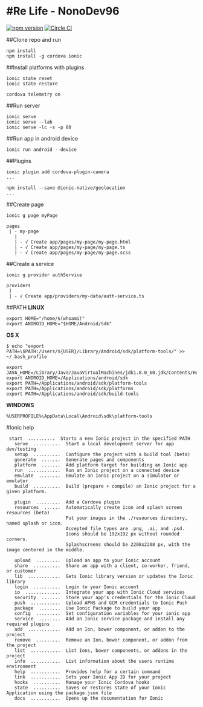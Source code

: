 #Re Life - NonoDev96
=====================
[![npm version](https://badge.fury.io/js/ionic-angular.svg)](https://badge.fury.io/js/ionic-angular)
[![Circle CI](https://circleci.com/gh/driftyco/ionic.svg?style=shield&circle-token=:circle-token)](https://circleci.com/gh/driftyco/ionic)

##Clone repo and run
```npm
npm install
npm install -g cordova ionic 
```

##Install platforms with plugins
```
ionic state reset
ionic state restore

cordova telemetry on
```

##Run server
```
ionic serve 
ionic serve --lab
ionic serve -lc -s -p 80
```

##Run app in android device
```
ionic run android --device
```

##Plugins 
```npm
ionic plugin add cordova-plugin-camera
...
```
```npm
npm install --save @ionic-native/geolocation
...
```

##Create page 
```
ionic g page myPage

pages
 | - my-page
   |
   | - √ Create app/pages/my-page/my-page.html
   | - √ Create app/pages/my-page/my-page.ts
   | - √ Create app/pages/my-page/my-page.scss
```

##Create a service
```
ionic g provider authService

providers
 | 
 | - √ Create app/providers/my-data/auth-service.ts
```

##PATH
**LINUX** 
```
export HOME="/home/$(whoami)"
export ANDROID_HOME="$HOME/Android/Sdk"
```

**OS X**
```
$ echo "export PATH=\$PATH:/Users/${USER}/Library/Android/sdk/platform-tools/" >> ~/.bash_profile
```
```
export JAVA_HOME=/Library/Java/JavaVirtualMachines/jdk1.8.0_60.jdk/Contents/Home
export ANDROID_HOME=/Applications/android/sdk
export PATH=/Applications/android/sdk/platform-tools
export PATH=/Applications/android/sdk/platforms
export PATH=/Applications/android/sdk/build-tools
```

**WINDOWS** 
```
%USERPROFILE%\AppData\Local\Android\sdk\platform-tools
```


#Ionic help 

```
 start  ..........  Starts a new Ionic project in the specified PATH
   serve  ..........  Start a local development server for app dev/testing
   setup  ..........  Configure the project with a build tool (beta)
   generate  .......  Generate pages and components
   platform  .......  Add platform target for building an Ionic app
   run  ............  Run an Ionic project on a connected device
   emulate  ........  Emulate an Ionic project on a simulator or emulator
   build  ..........  Build (prepare + compile) an Ionic project for a given platform.

   plugin  .........  Add a Cordova plugin
   resources  ......  Automatically create icon and splash screen resources (beta)
                      Put your images in the ./resources directory, named splash or icon.
                      Accepted file types are .png, .ai, and .psd.
                      Icons should be 192x192 px without rounded corners.
                      Splashscreens should be 2208x2208 px, with the image centered in the middle.

   upload  .........  Upload an app to your Ionic account
   share  ..........  Share an app with a client, co-worker, friend, or customer
   lib  ............  Gets Ionic library version or updates the Ionic library
   login  ..........  Login to your Ionic account
   io  .............  Integrate your app with Ionic Cloud services
   security  .......  Store your app's credentials for the Ionic Cloud
   push  ...........  Upload APNS and GCM credentials to Ionic Push
   package  ........  Use Ionic Package to build your app
   config  .........  Set configuration variables for your ionic app
   service  ........  Add an Ionic service package and install any required plugins
   add  ............  Add an Ion, bower component, or addon to the project
   remove  .........  Remove an Ion, bower component, or addon from the project
   list  ...........  List Ions, bower components, or addons in the project
   info  ...........  List information about the users runtime environment
   help  ...........  Provides help for a certain command
   link  ...........  Sets your Ionic App ID for your project
   hooks  ..........  Manage your Ionic Cordova hooks
   state  ..........  Saves or restores state of your Ionic Application using the package.json file
   docs  ...........  Opens up the documentation for Ionic

```